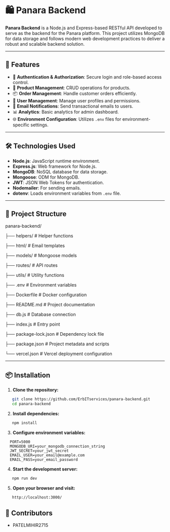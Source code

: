 # 🛍️ Panara Backend

**Panara Backend** is a Node.js and Express-based RESTful API developed to serve as the backend for the Panara platform. This project utilizes MongoDB for data storage and follows modern web development practices to deliver a robust and scalable backend solution.

---

## 🚀 Features

- 🔐 **Authentication & Authorization**: Secure login and role-based access control.
- 🛒 **Product Management**: CRUD operations for products.
- 📦 **Order Management**: Handle customer orders efficiently.
- 👥 **User Management**: Manage user profiles and permissions.
- 📧 **Email Notifications**: Send transactional emails to users.
- 📊 **Analytics**: Basic analytics for admin dashboard.
- 🌐 **Environment Configuration**: Utilizes `.env` files for environment-specific settings.

---

## 🛠️ Technologies Used

- **Node.js**: JavaScript runtime environment.
- **Express.js**: Web framework for Node.js.
- **MongoDB**: NoSQL database for data storage.
- **Mongoose**: ODM for MongoDB.
- **JWT**: JSON Web Tokens for authentication.
- **Nodemailer**: For sending emails.
- **dotenv**: Loads environment variables from `.env` file.

---

## 📁 Project Structure

panara-backend/

├── helpers/ # Helper functions

├── html/ # Email templates

├── models/ # Mongoose models

├── routes/ # API routes

├── utils/ # Utility functions

├── .env # Environment variables

├── Dockerfile # Docker configuration

├── README.md # Project documentation

├── db.js # Database connection

├── index.js # Entry point

├── package-lock.json # Dependency lock file

├── package.json # Project metadata and scripts

└── vercel.json # Vercel deployment configuration


---

## 📦 Installation

1. **Clone the repository:**

```bash
   git clone https://github.com/ErbITservices/panara-backend.git
   cd panara-backend
```

2. **Install dependencies:**

```bash
   npm install
```
3. **Configure environment variables:**

```env
  PORT=5000
  MONGODB_URI=your_mongodb_connection_string
  JWT_SECRET=your_jwt_secret
  EMAIL_USER=your_email@example.com
  EMAIL_PASS=your_email_password
```
4. **Start the development server:**

```bash
   npm run dev
```
5. **Open your browser and visit:**

```bash
   http://localhost:3000/
```
## 👥 Contributors
 - PATELMIHIR2715
